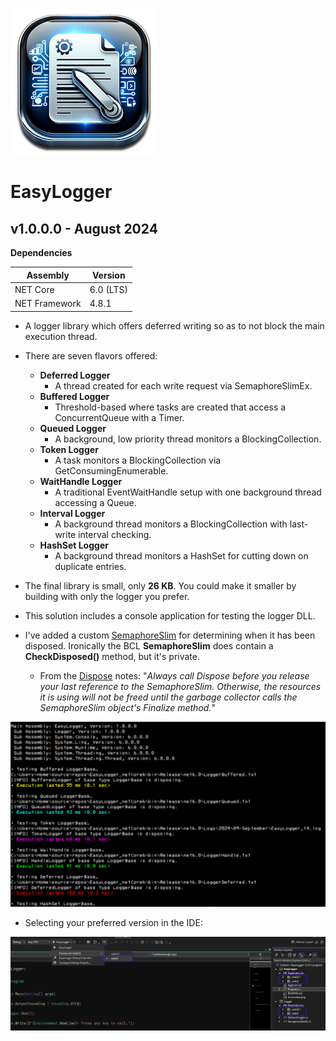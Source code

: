 ![Icon](AppIcon.png) 
# EasyLogger



## v1.0.0.0 - August 2024
**Dependencies**

| Assembly | Version |
| ---- | ---- |
| NET Core | 6.0 (LTS) |
| NET Framework | 4.8.1 |

- A logger library which offers deferred writing so as to not block the main execution thread.
- There are seven flavors offered:
	- **Deferred Logger**
    	- A thread created for each write request via SemaphoreSlimEx.
	- **Buffered Logger**
    	- Threshold-based where tasks are created that access a ConcurrentQueue with a Timer.
	- **Queued Logger**
    	- A background, low priority thread monitors a BlockingCollection.
	- **Token Logger**
    	- A task monitors a BlockingCollection via GetConsumingEnumerable.
	- **WaitHandle Logger**
    	- A traditional EventWaitHandle setup with one background thread accessing a Queue.
	- **Interval Logger**
    	- A background thread monitors a BlockingCollection with last-write interval checking.
	- **HashSet Logger**
    	- A background thread monitors a HashSet for cutting down on duplicate entries.

- The final library is small, only **26 KB**. You could make it smaller by building with only the logger you prefer.
- This solution includes a console application for testing the logger DLL.
- I've added a custom [SemaphoreSlim](https://learn.microsoft.com/en-us/dotnet/api/system.threading.semaphoreslim?view=netframework-4.8.1) for determining when it has been disposed. Ironically the BCL **SemaphoreSlim** does contain a **CheckDisposed()** method, but it's private.
	- From the [Dispose](https://learn.microsoft.com/en-us/dotnet/api/system.threading.semaphoreslim.dispose?view=netframework-4.8.1) notes: "*Always call Dispose before you release your last reference to the SemaphoreSlim. Otherwise, the resources it is using will not be freed until the garbage collector calls the SemaphoreSlim object's Finalize method.*"

![Screenshot](Screenshot.png)

- Selecting your preferred version in the IDE: 

![Framework](FrameworkSelection.png)